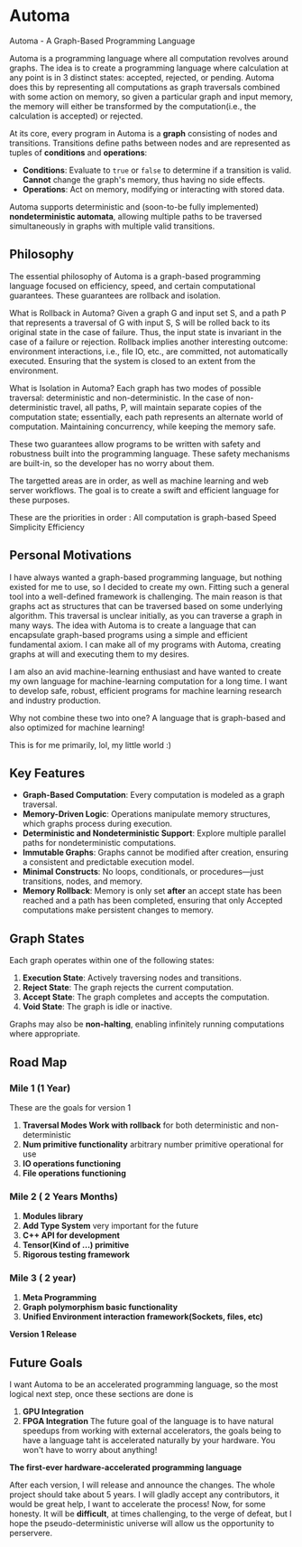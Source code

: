 # Automa  
Automa - A Graph-Based Programming Language  

Automa is a programming language where all computation revolves around graphs. The idea is to create a programming language where calculation at any point is in 3 distinct states: accepted, rejected, or pending. Automa does this by representing all computations as graph traversals combined with some action on memory, so given a particular graph and input memory, the memory will either be transformed by the computation(i.e., the calculation is accepted) or rejected. 

At its core, every program in Automa is a **graph** consisting of nodes and transitions. Transitions define paths between nodes and are represented as tuples of **conditions** and **operations**:  
- **Conditions**: Evaluate to `true` or `false` to determine if a transition is valid. **Cannot** change the graph's memory, thus having no side effects.  
- **Operations**: Act on memory, modifying or interacting with stored data.  

Automa supports deterministic and (soon-to-be fully implemented) **nondeterministic automata**, allowing multiple paths to be traversed simultaneously in graphs with multiple valid transitions.  


## Philosophy 
The essential philosophy of Automa is a graph-based programming language focused on efficiency, speed, and certain computational guarantees. 
These guarantees are rollback and isolation.

What is Rollback in Automa? 
Given a graph G and input set S, and a path P that represents a traversal of G with input S, S will be rolled back to its original state in the case of failure. Thus, the input state is invariant in the case of a failure or rejection. 
Rollback implies another interesting outcome: environment interactions, i.e., file IO, etc., are committed, not automatically executed. Ensuring that the system is closed to an extent from the environment. 

What is Isolation in Automa? 
Each graph has two modes of possible traversal: deterministic and non-deterministic. In the case of non-deterministic travel, all paths, P, will maintain separate copies of the computation state; essentially, each path represents an alternate world of computation. Maintaining concurrency, while keeping the memory safe. 

These two guarantees allow programs to be written with safety and robustness built into the programming language. These safety mechanisms are built-in, so the developer has no worry about them.

The targetted areas are in order, as well as machine learning and web server workflows. The goal is to create a swift and efficient language for these purposes.

These are the priorities in order :
  All computation is graph-based
  Speed
  Simplicity
  Efficiency 


## Personal Motivations 
I have always wanted a graph-based programming language, but nothing existed for me to use, so I decided to create my own. Fitting such a general tool into a well-defined framework is challenging. The main reason is that graphs act as structures that can be traversed based on some underlying algorithm. This traversal is unclear initially, as you can traverse a graph in many ways. The idea with Automa is to create a language that can encapsulate graph-based programs using a simple and efficient fundamental axiom. I can make all of my programs with Automa, creating graphs at will and executing them to my desires. 

I am also an avid machine-learning enthusiast and have wanted to create my own language for machine-learning computation for a long time. I want to develop safe, robust, efficient programs for machine learning research and industry production. 

Why not combine these two into one? A language that is graph-based and also optimized for machine learning! 

This is for me primarily, lol, my little world :)

## Key Features  
- **Graph-Based Computation**: Every computation is modeled as a graph traversal.  
- **Memory-Driven Logic**: Operations manipulate memory structures, which graphs process during execution.  
- **Deterministic and Nondeterministic Support**: Explore multiple parallel paths for nondeterministic computations.  
- **Immutable Graphs**: Graphs cannot be modified after creation, ensuring a consistent and predictable execution model.  
- **Minimal Constructs**: No loops, conditionals, or procedures—just transitions, nodes, and memory.  
- **Memory Rollback**: Memory is only set **after** an accept state has been reached and a path has been completed,
  ensuring that only Accepted computations make persistent changes to memory. 

## Graph States  
Each graph operates within one of the following states:  
1. **Execution State**: Actively traversing nodes and transitions.  
2. **Reject State**: The graph rejects the current computation.  
3. **Accept State**: The graph completes and accepts the computation.  
4. **Void State**: The graph is idle or inactive.  

Graphs may also be **non-halting**, enabling infinitely running computations where appropriate.  

## Road Map 

  ### Mile 1 (1 Year)
  These are the goals for version 1 
  1. **Traversal Modes Work with rollback** for both deterministic and non-deterministic
  2. **Num primitive functionality** arbitrary number primitive operational for use
  3. **IO operations functioning**
  4. **File operations functioning**
      
  ### Mile 2 ( 2 Years Months)
  1. **Modules library**
  2. **Add Type System** very important for the future
  3. **C++ API for development**
  4. **Tensor(Kind of ...) primitive**
  5. **Rigorous testing framework**
  
  ### Mile 3 ( 2 year) 
  1. **Meta Programming**
  2. **Graph polymorphism basic functionality**
  3. **Unified Environment interaction framework(Sockets, files, etc)**

**Version 1 Release**

## Future Goals 
I want Automa to be an accelerated programming language, so the most logical next step, once these sections are done is 
1. **GPU Integration**
2. **FPGA Integration**
The future goal of the language is to have natural speedups from working with external accelerators, the goals being to have a language taht is accelerated naturally by your hardware. You won't have to worry about anything!

**The first-ever hardware-accelerated programming language**

After each version, I will release and announce the changes. The whole project should take about 5 years. I will gladly accept any contributors, it would be great help, I want to accelerate the process!
Now, for some honesty. It will be **difficult**, at times challenging, to the verge of defeat, but I hope the pseudo-deterministic universe will allow us the opportunity to perservere. 
   
